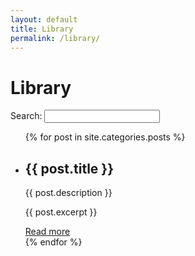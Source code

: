 ```yaml
---
layout: default
title: Library
permalink: /library/
---
```


# Library

<!-- Search box for filtering posts -->
<label for="search">Search:</label>
<input type="text" id="search" onkeyup="filterPosts()">

<!-- Container for displaying filtered posts -->
<ul id="filtered-posts">
  {% for post in site.categories.posts %}
    <li class="post">
      <h2>{{ post.title }}</h2>
      <p>{{ post.description }}</p>
      <p>{{ post.excerpt }}</p>
      <a href="{{ site.baseurl }}{{ post.url }}" title="{{ post.description }}">Read more</a>
    </li>
  {% endfor %}
</ul>

<script>
function filterPosts() {
  const searchInput = document.getElementById('search').value.toLowerCase();
  const posts = document.querySelectorAll('.post');
  posts.forEach(post => {
    const title = post.querySelector('h2').textContent.toLowerCase();
    const description = post.querySelector('p:nth-of-type(1)').textContent.toLowerCase();
    const excerpt = post.querySelector('p:nth-of-type(2)').textContent.toLowerCase();
    if (title.includes(searchInput) || description.includes(searchInput) || excerpt.includes(searchInput)) {
      post.style.display = 'block';
    } else {
      post.style.display = 'none';
    }
  });
}
</script>
